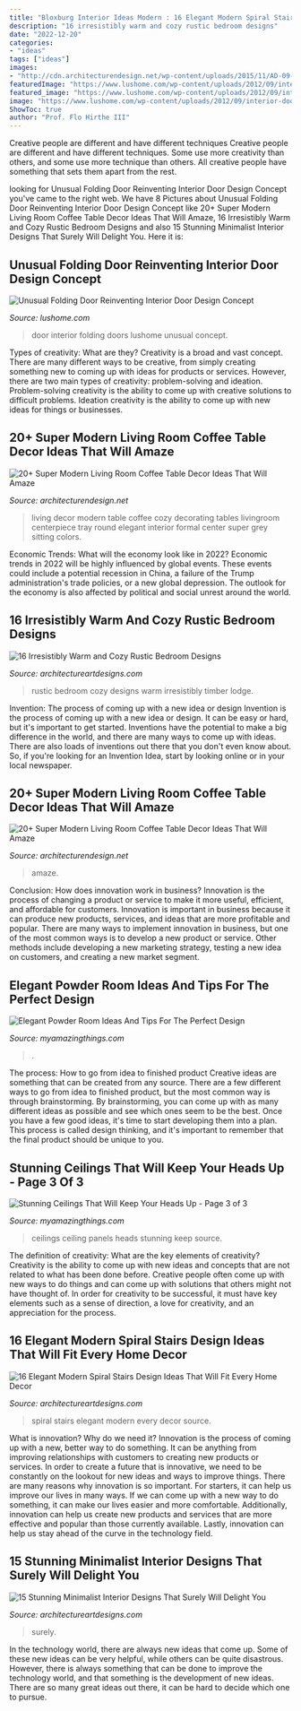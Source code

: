 ```yaml
---
title: "Bloxburg Interior Ideas Modern : 16 Elegant Modern Spiral Stairs Design Ideas That Will Fit Every Home Decor"
description: "16 irresistibly warm and cozy rustic bedroom designs"
date: "2022-12-20"
categories:
- "ideas"
tags: ["ideas"]
images:
- "http://cdn.architecturendesign.net/wp-content/uploads/2015/11/AD-09-modern-cozy-living-room-decor.jpg"
featuredImage: "https://www.lushome.com/wp-content/uploads/2012/09/interior-doors-matharoo-curtain-door-2.jpg"
featured_image: "https://www.lushome.com/wp-content/uploads/2012/09/interior-doors-matharoo-curtain-door-2.jpg"
image: "https://www.lushome.com/wp-content/uploads/2012/09/interior-doors-matharoo-curtain-door-2.jpg"
ShowToc: true
author: "Prof. Flo Hirthe III"
---
```



Creative people are different and have different techniques
Creative people are different and have different techniques. Some use more creativity than others, and some use more technique than others. All creative people have something that sets them apart from the rest.

	

		
looking for Unusual Folding Door Reinventing Interior Door Design Concept you've came to the right web. We have 8 Pictures about Unusual Folding Door Reinventing Interior Door Design Concept like 20+ Super Modern Living Room Coffee Table Decor Ideas That Will Amaze, 16 Irresistibly Warm and Cozy Rustic Bedroom Designs and also 15 Stunning Minimalist Interior Designs That Surely Will Delight You. Here it is:
		
    
## Unusual Folding Door Reinventing Interior Door Design Concept

<img loading=lazy src="https://www.lushome.com/wp-content/uploads/2012/09/interior-doors-matharoo-curtain-door-2.jpg" onerror="this.onerror=null;this.src='https://tse2.mm.bing.net/th?id=OIP.cZo8rV9rhDOx2X87DvpdhgAAAA&amp;pid=15.1';" alt="Unusual Folding Door Reinventing Interior Door Design Concept">

_Source: lushome.com_

>door interior folding doors lushome unusual concept. 

	

Types of creativity: What are they?
Creativity is a broad and vast concept. There are many different ways to be creative, from simply creating something new to coming up with ideas for products or services. However, there are two main types of creativity: problem-solving and ideation. Problem-solving creativity is the ability to come up with creative solutions to difficult problems. Ideation creativity is the ability to come up with new ideas for things or businesses.

    
## 20+ Super Modern Living Room Coffee Table Decor Ideas That Will Amaze

<img loading=lazy src="http://cdn.architecturendesign.net/wp-content/uploads/2015/11/AD-09-modern-cozy-living-room-decor.jpg" onerror="this.onerror=null;this.src='https://tse4.mm.bing.net/th?id=OIP.I9RzrbrkWNa_uls79UX0jgHaLG&amp;pid=15.1';" alt="20+ Super Modern Living Room Coffee Table Decor Ideas That Will Amaze">

_Source: architecturendesign.net_

>living decor modern table coffee cozy decorating tables livingroom centerpiece tray round elegant interior formal center super grey sitting colors. 

	

Economic Trends: What will the economy look like in 2022?
Economic trends in 2022 will be highly influenced by global events. These events could include a potential recession in China, a failure of the Trump administration's trade policies, or a new global depression. The outlook for the economy is also affected by political and social unrest around the world.

    
## 16 Irresistibly Warm And Cozy Rustic Bedroom Designs

<img loading=lazy src="https://www.architectureartdesigns.com/wp-content/uploads/2014/07/16-Irresistibly-Warm-and-Cozy-Rustic-Bedroom-Designs-14.jpg" onerror="this.onerror=null;this.src='https://tse1.mm.bing.net/th?id=OIP.DdfTVWCIOEW0TPbk3-jYpwHaJ4&amp;pid=15.1';" alt="16 Irresistibly Warm and Cozy Rustic Bedroom Designs">

_Source: architectureartdesigns.com_

>rustic bedroom cozy designs warm irresistibly timber lodge. 

	

Invention: The process of coming up with a new idea or design
Invention is the process of coming up with a new idea or design. It can be easy or hard, but it's important to get started. Inventions have the potential to make a big difference in the world, and there are many ways to come up with ideas. There are also loads of inventions out there that you don't even know about. So, if you're looking for an Invention Idea, start by looking online or in your local newspaper.

    
## 20+ Super Modern Living Room Coffee Table Decor Ideas That Will Amaze

<img loading=lazy src="https://cdn.architecturendesign.net/wp-content/uploads/2015/11/AD-01-cozy-home-decor-living-room-ideas.jpg" onerror="this.onerror=null;this.src='https://tse3.mm.bing.net/th?id=OIP.oJ5JVPazshdY9Lwz262-1gHaLH&amp;pid=15.1';" alt="20+ Super Modern Living Room Coffee Table Decor Ideas That Will Amaze">

_Source: architecturendesign.net_

>amaze. 

	

Conclusion: How does innovation work in business?
Innovation is the process of changing a product or service to make it more useful, efficient, and affordable for customers. Innovation is important in business because it can produce new products, services, and ideas that are more profitable and popular. There are many ways to implement innovation in business, but one of the most common ways is to develop a new product or service. Other methods include developing a new marketing strategy, testing a new idea on customers, and creating a new market segment.

    
## Elegant Powder Room Ideas And Tips For The Perfect Design

<img loading=lazy src="https://myamazingthings.com/wp-content/uploads/2017/10/powder-room-4-.jpg" onerror="this.onerror=null;this.src='https://tse1.mm.bing.net/th?id=OIP.yOM_Vs3KcPUP8p7VFxcXLAHaLG&amp;pid=15.1';" alt="Elegant Powder Room Ideas And Tips For The Perfect Design">

_Source: myamazingthings.com_

>. 

	

The process: How to go from idea to finished product
Creative ideas are something that can be created from any source. There are a few different ways to go from idea to finished product, but the most common way is through brainstorming. By brainstorming, you can come up with as many different ideas as possible and see which ones seem to be the best. Once you have a few good ideas, it's time to start developing them into a plan. This process is called design thinking, and it's important to remember that the final product should be unique to you.

    
## Stunning Ceilings That Will Keep Your Heads Up - Page 3 Of 3

<img loading=lazy src="http://myamazingthings.com/wp-content/uploads/2016/11/who-said-panels-should-cover-a-ceiling-in-some-order.jpg" onerror="this.onerror=null;this.src='https://tse4.mm.bing.net/th?id=OIP.ho6pPl8YI19kC0aU3XtTpQHaLI&amp;pid=15.1';" alt="Stunning Ceilings That Will Keep Your Heads Up - Page 3 of 3">

_Source: myamazingthings.com_

>ceilings ceiling panels heads stunning keep source. 

	

The definition of creativity: What are the key elements of creativity?
Creativity is the ability to come up with new ideas and concepts that are not related to what has been done before. Creative people often come up with new ways to do things and can come up with solutions that others might not have thought of. In order for creativity to be successful, it must have key elements such as a sense of direction, a love for creativity, and an appreciation for the process.

    
## 16 Elegant Modern Spiral Stairs Design Ideas That Will Fit Every Home Decor

<img loading=lazy src="https://www.architectureartdesigns.com/wp-content/uploads/2015/01/114-630x425.jpg" onerror="this.onerror=null;this.src='https://tse2.mm.bing.net/th?id=OIP.eypbCbp5otU6u4ACnwDinwHaE_&amp;pid=15.1';" alt="16 Elegant Modern Spiral Stairs Design Ideas That Will Fit Every Home Decor">

_Source: architectureartdesigns.com_

>spiral stairs elegant modern every decor source. 

	

What is innovation? Why do we need it?
Innovation is the process of coming up with a new, better way to do something. It can be anything from improving relationships with customers to creating new products or services. In order to create a future that is innovative, we need to be constantly on the lookout for new ideas and ways to improve things.
There are many reasons why innovation is so important. For starters, it can help us improve our lives in many ways. If we can come up with a new way to do something, it can make our lives easier and more comfortable. Additionally, innovation can help us create new products and services that are more effective and popular than those currently available. Lastly, innovation can help us stay ahead of the curve in the technology field.

    
## 15 Stunning Minimalist Interior Designs That Surely Will Delight You

<img loading=lazy src="https://www.architectureartdesigns.com/wp-content/uploads/2015/09/267.jpg" onerror="this.onerror=null;this.src='https://tse1.mm.bing.net/th?id=OIP.C6Tnh62GNRbesKR6FGjxwQHaFj&amp;pid=15.1';" alt="15 Stunning Minimalist Interior Designs That Surely Will Delight You">

_Source: architectureartdesigns.com_

>surely. 

	

In the technology world, there are always new ideas that come up. Some of these new ideas can be very helpful, while others can be quite disastrous. However, there is always something that can be done to improve the technology world, and that something is the development of new ideas. There are so many great ideas out there, it can be hard to decide which one to pursue.

